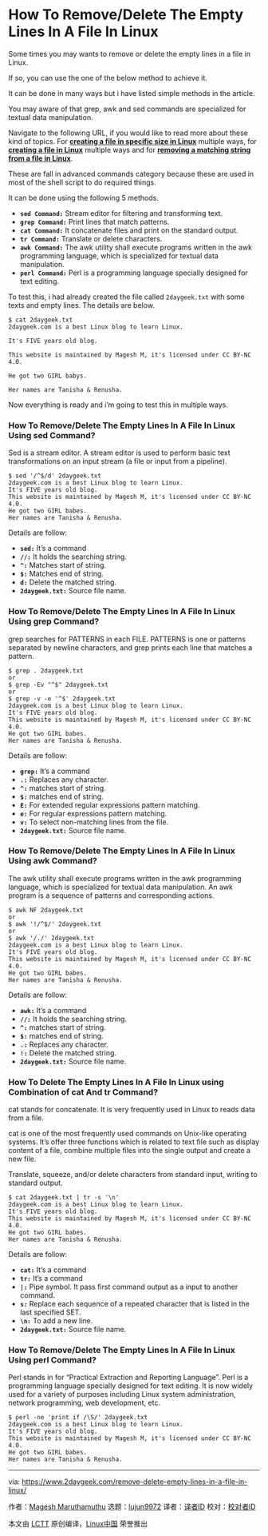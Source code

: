 [#]: collector: (lujun9972)
[#]: translator: ( )
[#]: reviewer: ( )
[#]: publisher: ( )
[#]: url: ( )
[#]: subject: (How To Remove/Delete The Empty Lines In A File In Linux)
[#]: via: (https://www.2daygeek.com/remove-delete-empty-lines-in-a-file-in-linux/)
[#]: author: (Magesh Maruthamuthu https://www.2daygeek.com/author/magesh/)

How To Remove/Delete The Empty Lines In A File In Linux
======

Some times you may wants to remove or delete the empty lines in a file in Linux.

If so, you can use the one of the below method to achieve it.

It can be done in many ways but i have listed simple methods in the article.

You may aware of that grep, awk and sed commands are specialized for textual data manipulation.

Navigate to the following URL, if you would like to read more about these kind of topics. For **[creating a file in specific size in Linux][1]** multiple ways, for **[creating a file in Linux][2]** multiple ways and for **[removing a matching string from a file in Linux][3]**.

These are fall in advanced commands category because these are used in most of the shell script to do required things.

It can be done using the following 5 methods.

  * **`sed Command:`** Stream editor for filtering and transforming text.
  * **`grep Command:`** Print lines that match patterns.
  * **`cat Command:`** It concatenate files and print on the standard output.
  * **`tr Command:`** Translate or delete characters.
  * **`awk Command:`** The awk utility shall execute programs written in the awk programming language, which is specialized for textual data manipulation.
  * **`perl Command:`** Perl is a programming language specially designed for text editing.



To test this, i had already created the file called `2daygeek.txt` with some texts and empty lines. The details are below.

```
$ cat 2daygeek.txt
2daygeek.com is a best Linux blog to learn Linux.

It's FIVE years old blog.

This website is maintained by Magesh M, it's licensed under CC BY-NC 4.0.

He got two GIRL babys.

Her names are Tanisha & Renusha.
```

Now everything is ready and i’m going to test this in multiple ways.

### How To Remove/Delete The Empty Lines In A File In Linux Using sed Command?

Sed is a stream editor. A stream editor is used to perform basic text transformations on an input stream (a file or input from a pipeline).

```
$ sed '/^$/d' 2daygeek.txt
2daygeek.com is a best Linux blog to learn Linux.
It's FIVE years old blog.
This website is maintained by Magesh M, it's licensed under CC BY-NC 4.0.
He got two GIRL babes.
Her names are Tanisha & Renusha.
```

Details are follow:

  * **`sed:`** It’s a command
  * **`//:`** It holds the searching string.
  * **`^:`** Matches start of string.
  * **`$:`** Matches end of string.
  * **`d:`** Delete the matched string.
  * **`2daygeek.txt:`** Source file name.



### How To Remove/Delete The Empty Lines In A File In Linux Using grep Command?

grep searches for PATTERNS in each FILE. PATTERNS is one or patterns separated by newline characters, and grep prints each line that matches a pattern.

```
$ grep . 2daygeek.txt
or
$ grep -Ev "^$" 2daygeek.txt
or
$ grep -v -e '^$' 2daygeek.txt
2daygeek.com is a best Linux blog to learn Linux.
It's FIVE years old blog.
This website is maintained by Magesh M, it's licensed under CC BY-NC 4.0.
He got two GIRL babes.
Her names are Tanisha & Renusha.
```

Details are follow:

  * **`grep:`** It’s a command
  * **`.:`** Replaces any character.
  * **`^:`** matches start of string.
  * **`$:`** matches end of string.
  * **`E:`** For extended regular expressions pattern matching.
  * **`e:`** For regular expressions pattern matching.
  * **`v:`** To select non-matching lines from the file.
  * **`2daygeek.txt:`** Source file name.



### How To Remove/Delete The Empty Lines In A File In Linux Using awk Command?

The awk utility shall execute programs written in the awk programming language, which is specialized for textual data manipulation. An awk program is a sequence of patterns and corresponding actions.

```
$ awk NF 2daygeek.txt
or
$ awk '!/^$/' 2daygeek.txt
or
$ awk '/./' 2daygeek.txt
2daygeek.com is a best Linux blog to learn Linux.
It's FIVE years old blog.
This website is maintained by Magesh M, it's licensed under CC BY-NC 4.0.
He got two GIRL babes.
Her names are Tanisha & Renusha.
```

Details are follow:

  * **`awk:`** It’s a command
  * **`//:`** It holds the searching string.
  * **`^:`** matches start of string.
  * **`$:`** matches end of string.
  * **`.:`** Replaces any character.
  * **`!:`** Delete the matched string.
  * **`2daygeek.txt:`** Source file name.



### How To Delete The Empty Lines In A File In Linux using Combination of cat And tr Command?

cat stands for concatenate. It is very frequently used in Linux to reads data from a file.

cat is one of the most frequently used commands on Unix-like operating systems. It’s offer three functions which is related to text file such as display content of a file, combine multiple files into the single output and create a new file.

Translate, squeeze, and/or delete characters from standard input, writing to standard output.

```
$ cat 2daygeek.txt | tr -s '\n'
2daygeek.com is a best Linux blog to learn Linux.
It's FIVE years old blog.
This website is maintained by Magesh M, it's licensed under CC BY-NC 4.0.
He got two GIRL babes.
Her names are Tanisha & Renusha.
```

Details are follow:

  * **`cat:`** It’s a command
  * **`tr:`** It’s a command
  * **`|:`** Pipe symbol. It pass first command output as a input to another command.
  * **`s:`** Replace each sequence of a repeated character that is listed in the last specified SET.
  * **`\n:`** To add a new line.
  * **`2daygeek.txt:`** Source file name.



### How To Remove/Delete The Empty Lines In A File In Linux Using perl Command?

Perl stands in for “Practical Extraction and Reporting Language”. Perl is a programming language specially designed for text editing. It is now widely used for a variety of purposes including Linux system administration, network programming, web development, etc.

```
$ perl -ne 'print if /\S/' 2daygeek.txt
2daygeek.com is a best Linux blog to learn Linux.
It's FIVE years old blog.
This website is maintained by Magesh M, it's licensed under CC BY-NC 4.0.
He got two GIRL babes.
Her names are Tanisha & Renusha.
```

--------------------------------------------------------------------------------

via: https://www.2daygeek.com/remove-delete-empty-lines-in-a-file-in-linux/

作者：[Magesh Maruthamuthu][a]
选题：[lujun9972][b]
译者：[译者ID](https://github.com/译者ID)
校对：[校对者ID](https://github.com/校对者ID)

本文由 [LCTT](https://github.com/LCTT/TranslateProject) 原创编译，[Linux中国](https://linux.cn/) 荣誉推出

[a]: https://www.2daygeek.com/author/magesh/
[b]: https://github.com/lujun9972
[1]: https://www.2daygeek.com/create-a-file-in-specific-certain-size-linux/
[2]: https://www.2daygeek.com/linux-command-to-create-a-file/
[3]: https://www.2daygeek.com/empty-a-file-delete-contents-lines-from-a-file-remove-matching-string-from-a-file-remove-empty-blank-lines-from-a-file/
